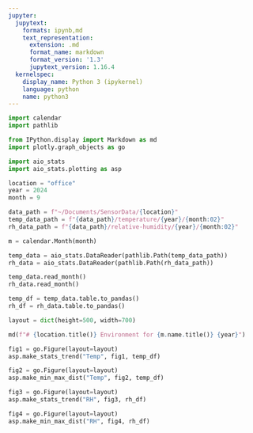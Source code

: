 ```yaml
---
jupyter:
  jupytext:
    formats: ipynb,md
    text_representation:
      extension: .md
      format_name: markdown
      format_version: '1.3'
      jupytext_version: 1.16.4
  kernelspec:
    display_name: Python 3 (ipykernel)
    language: python
    name: python3
---
```


```python
import calendar
import pathlib

from IPython.display import Markdown as md
import plotly.graph_objects as go

import aio_stats
import aio_stats.plotting as asp
```

```python editable=true slideshow={"slide_type": ""} tags=["parameters"]
location = "office"
year = 2024
month = 9
```

```python
data_path = f"~/Documents/SensorData/{location}"
temp_data_path = f"{data_path}/temperature/{year}/{month:02}"
rh_data_path = f"{data_path}/relative-humidity/{year}/{month:02}"
```

```python
m = calendar.Month(month)
```

```python
temp_data = aio_stats.DataReader(pathlib.Path(temp_data_path))
rh_data = aio_stats.DataReader(pathlib.Path(rh_data_path))

temp_data.read_month()
rh_data.read_month()

temp_df = temp_data.table.to_pandas()
rh_df = rh_data.table.to_pandas()
```

```python
layout = dict(height=500, width=700)
```

```python
md(f"# {location.title()} Environment for {m.name.title()} {year}")
```

```python
fig1 = go.Figure(layout=layout)
asp.make_stats_trend("Temp", fig1, temp_df)
```

```python
fig2 = go.Figure(layout=layout)
asp.make_min_max_dist("Temp", fig2, temp_df)
```

```python
fig3 = go.Figure(layout=layout)
asp.make_stats_trend("RH", fig3, rh_df)
```

```python
fig4 = go.Figure(layout=layout)
asp.make_min_max_dist("RH", fig4, rh_df)
```

```python

```
